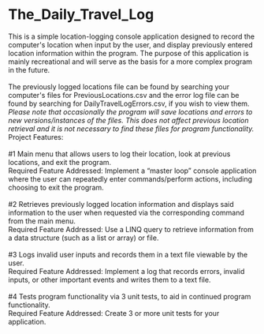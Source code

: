 # The_Daily_Travel_Log
This is a simple location-logging console application designed to record the computer's location when input by the user, and display previously entered location information within the program. The purpose of this application is mainly recreational and will serve as the basis for a more complex program in the future. 
<br />
<br />
The previously logged locations file can be found by searching your computer's files for PreviousLocations.csv and the error log file can be found by searching for DailyTravelLogErrors.csv, if you wish to view them. *Please note that occasionally the program will save locations and errors to new versions/instances of the files. This does not affect previous location retrieval and it is not necessary to find these files for program functionality.*
Project Features:
<br />
<br />
#1
Main menu that allows users to log their location, look at previous locations, and exit the program.
<br />
Required Feature Addressed: Implement a “master loop” console application where the user can repeatedly enter commands/perform actions, including choosing to exit the program.
<br />
<br />
#2
Retrieves previously logged location information and displays said information to the user when requested via the corresponding command from the main menu.
<br />
Required Feature Addressed: Use a LINQ query to retrieve information from a data structure (such as a list or array) or file.
<br />
<br />
#3
Logs invalid user inputs and records them in a text file viewable by the user.
<br />
Required Feature Addressed: Implement a log that records errors, invalid inputs, or other important events and writes them to a text file.
<br />
<br />
#4
Tests program functionality via 3 unit tests, to aid in continued program functionality.
<br />
Required Feature Addressed: Create 3 or more unit tests for your application.
